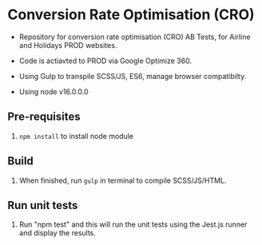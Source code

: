 # Conversion Rate Optimisation (CRO)

- Repository for conversion rate optimisation (CRO) AB Tests, for Airline and Holidays PROD websites.

- Code is actiavted to PROD via Google Optimize 360.

- Using Gulp to transpile SCSS/JS, ES6, manage browser compatibilty.

- Using node v16.0.0.0


## Pre-requisites

1. `npm install` to install node module


## Build

1. When finished, run `gulp` in terminal to compile SCSS/JS/HTML.

## Run unit tests

1. Run "npm test" and this will run the unit tests using the Jest.js runner and display the results.
